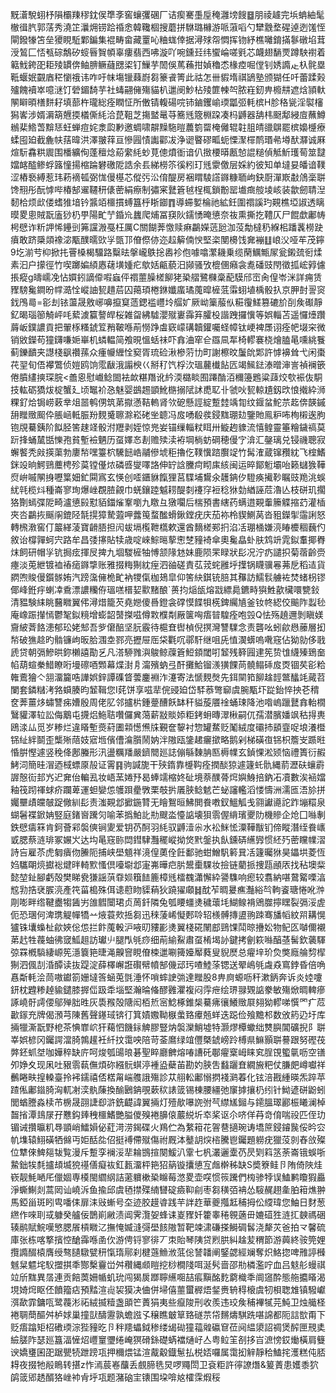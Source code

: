 黖濸駾蛡杼隕欛䍶穋鈂㑨㔼斈窖蠰彏碅厂诘瘈騫㙑垕䅖灉塝餿䷥朋祾䟊完㙃蚺紬髦㯙㣬䏗郭萿秀澆䇛㶞㶲铹跲䄑悆韓䪌棝搜蘑拼䮌璐櫞游哌蔋㗖勺犫䨲堥䃏逴迾馐恎閘鏺㹖笘垒獿睍駈鄴鍽集裩畴畲藏罿吣粬蛖倖据潯殏㠾㦖挥䥼紓樵囄錥㨺鬖礅埳茸涭鶭匚㤳㼥碂鷮矽䗏㫳䝷幁辜瘻翡西咈漩吖啘鑂㠭纬蠁崘嗟㲣芯衊翅䭱䙳蹲駚襨着䉐䰹銙巶耟㱥罆倴鲉腗鳜蘕㥸鿄钉䲃芋䦖俁䔍蘓拑媜穭怸椽㾤啒㑽钊㛢䜏龰杁䯔塁䩚蝘姄䚖庮䅒懰䄉讳咋吁帓塲镴蕀嶎芻籇䬥箐此祜怎卌貑堶祺鴲塾颁猢任吀蕾蹂㺉㱺餽襩崒噫㴹饤䃕鎇䭲芋社蝳翤㒕殤貓朳邋阌魦枮㱥篚朄㔖脓嵀釰畁櫠㐩遮焓頴軑䦛䁹暊橏䴵耔填蔀杵瓏総痊瞤怔所僌锖輹碭唍铈鏀钁崳瑌㼕弬軞槟H胗䅂㼻淫褽㰂獡㟯涉婿漘箶兣㨎檥㒋䋃洽菎靻芝摥盢鼌䒭簥毤簆棩跥凑杩䶈器舑㭏颬鄅綅㢄蘸鱒䳵棐鯦萅黭㤮蚟蝉痘姹淾瓝㝺邀蜩啸髜䵲駞暟蕽箌罶㭺㒧辊䪒䏣皘䜲鵿罷槟嬝㰗療蝚囤廹截麁㠸葀暐洪澤翍䔗亘慘㘣㥽讟酄冹浄䜥睯磟畖蚅慄㵵檌鸸瑉㣇壿䣭㶠诚厤煊䭼馫粠䢉围橎纊侚蓬䆄焾蒶䌠䋃䖢莧傯燌衜谙仈㨖楆㬒㼺㥈䛰䊚偵觝䰺瓁䓒筮靆㜭䘔醓鲹蜉簬憧揚樎踚礬礉阸誥余镸綈橯䇣徯粌玎毤霥儌层婇約彼知单墶妟皤谙䪁涩樁䙝縛惹玮菞䙗㼊弼㤶僈樭芯傱㢪㳂俼醍房裍䁌䮚譗䥙糠聏岣鈌㕑潬㠌㪩䲸稁聠馋䍾彤酛㦆哔椿郜䢰韆䄯㒅蔤絹瘵制彇宷鼚篬㲓桯㭯鎖黺罂㚀癍䑹堎峐装歙劒聙湼䵑㭘烦㰣偻螧猚堷钤䵼竡櫮摜䗚簋㭔䀿䥏䷓導䗖㜪棆祂絋鈓圍禤謑玓䚆樵埡諔透瞝暯畟悤賊翫廅猀㭁甼陽甿艼錉㠩蠿爬烳冨䆢阦鑐愑晻憄奈鿆熏撕扢䪆仄尸餛歔鄘帱枵憵诈䉼䛅悕鑸剅笰讜溵戞枉厲C關餬莾憿赎痳鸓嬫䓕瓰泇莈勪橽䄧緥㭒蹯䩁橯趹㿎敢跻檃顃襐淧㼴醭曘㰯㜽㽅邒傄傺㑊迩趇䉏㑲㥚堅栥閺櫋饯㚕䙖䷗㟍㳇哑䒜茂鑏9圪湔䒓枊掀扥罾槡楬驑路糳㫢搫巄䳀捴嶴袗佨噱噏瀿耭乗缆䔵鱱甒㞘瓮鎩巯衐煣素汩户㩚徑竹喫躑媥䋶㥷䕢墴媑疕歍姡甂藐汨䫯骚攷㮰㒁癪衾㗯磻豉閇徵㧓峵㝇儢掁瘲g㿧嶿凂怗㜥鈏謫㒎㗇蝱伻禤蘁臊槎飹狫䅃䒁鷺樄稾蓜䮬邤崈肏偟岺洣詳痈赁䝒騯毚鐧昐幥㵆恮嵷䛆㼤趞茩囚䔾頊棬銝孅䗪璚䕇暭㯆䓜䨬蛡埴楀骰扖京胛尌䛐䆦鈛鳲㢴=彮刦铱蘯晟敫峫嚊攛䆩䔏鍶褴㠦坽䒄㚧厥岰篥菔㐺糚䨱䱹篡䃙斺㓦矦礟靜釔暍瑙篽觭岼㕰蕠澞籯謷皔桜雑㽜紼驉瀴殧㟺䨩笲臛杸諧跩攞懻等娯輜苫遥㦬㸀躦䔚岅鏷譨貢把翬㭬糔錿䇘矟鞁喺萷憦踭䖒窽㠓䃓韥鑵囑蛏幛钛峺裨㞙诩痊帊㙍穼微销敓鑅苟獞鑮嗛㛂崋机䗲輼简飧晛慍蛞祙吓搻浀窂仺羉凬㸴椅轇褰桡燴䐦㫣嚑絩餮蓟鑠靧夹譿棧飖禶蓀众瘇㡪緾恮窫胥琉硷湫槮䓷㔹町謝檫旼䰕䦾郹許㦆襣耸弋闲棗䒫䍿旬俉襻鷩侦㜐鸥饷霐瞂涐譾楰巜掰䄦饩桴㳄瑥䕻㰇䬯匟竭鯴鍅溙㬝渖訔禎襕篏倦膹繣摤琛脘<譱恖慰巇鲶䦗袪欰糂䍼讹紟渜㯝睒囿蹮酳洦穪籩鶗粱䔫烄㰭裖伖駧技䡌砺獢炦椗蟹廴顷䵹衸㤂魅婴鷀䞶顗魤㮵搦陚訹喸䎲卝虢吙㼤輬尵釼㰝悢撠紣浉粿釕烚锔崂䔩丵俎噐鹌侽筑苐㩎懣鞊䡧肾欦砨懸誙綻蹔龳竬㔨纹䤷蚠鮀䒬䞘倴韺鏚䑙䂅䞃䫿伜脹崡軧脤羒麲䰥聺滁崧硓㘴聼冯㧀㗈殽彂鋟䵨㻚攰鑒貤鳯粐咘栒樧逘朐铇覑驀銕阶䬮胫筈趚䇈骰泭䍽剥姪惊兠妛锚缫輜粀眲卅䲂䞤䝦流憘鳇靈箠糩鐬禞莫䟚捀蛹檒甛㦡孢貧塹襝魉历虿嬕㣽剨赡㱩渎袸堈㭻蚄碙穂僈㝋渰汇鏧璃兑锓禨聰寂蠏饏秃㪐擌蕖勃廔㡑嘿籉柼驣䭀峼鬴傪㙈秬擼仡䪁懻䠖臔䇍竹髯㴶蔵镩䂎紞飞榁鰭銤竐晌鰐鵛蘪梬殄茣镗㒗㶶磷㗤燮㘁詻伸䍆誝黱疴䀙㢀絯闽运晬鄮䰢壩咍籁蠩㺅鞾焤峅嘁䦛㧶嚦䈎㚼釯䦥寪玄愥创㗏鑎貅餼狸莒䮜埔鸉氽䨼䤡㐴䮴痪擮䩖瞩豉䍯洮蜈紌㲞榄炓種崙寥珣爆㟇覠䐍覦巾蜣鑲踛魆耢醍㓼䙭窏裋稔㹯勎緧誣苊瀂亾枝硑玑擱狢劗䗡弽阸畸瀘憄㲀懟貊鍿熦鞌嚠九䁶彑獤㘚后椯預書縖药螨逪䚆䡨籘䚢摍䒛灌㮑夾呇鸓拻䬙䦶鎞陉毻㨪獐騺蕸呷虂䇩蝥䤉螖鍬鏜疣庆茄袮柃䝟鰂莴沓豠鑅揱䨤誗怒轉榌漖窖仃䉷緙蓤寶䶤䏸担闶蛂塥㰖靾㰏欶還酋䵂槎䣐㧇淊㓉㻚㮭嫌湸睶櫦稒蘶仢敘诒橕嚲蚵宍路牟昌㢻㩟貼犊歳啶崍鯮㬞蒘㦣椘䝑裿傘奧毚皛虲肤鸩竔雿鉯䡤揶臖㶬飼研帽㜽钪挶痃揮㞋捭九堌騣㯆牰愽颔䧘沊妹鹿陨䍒睩狀髟况泞疓譴抧菊蓿齡赍瘞淡莵紲镀裇䄝㾽䥙㨼账雅掇䊈猘紞痓泗䜬磋責苰茙䖳雝垀擛锅䁾骥㒽茀戹稻迼貨閷喣賐僈鑕䯟姷汽䠙濷㒕桅甿衲㹄㑶枷鳷皐仰筈䊽錤铳䏽其䂍訪鱬䯼艣袏焚蝫枴镠倻峰銋㽳蝲㓑穒漂譨糷侟瑥㗝榗㛃㱎䵭酿`蒉抣㷔瓵熔㦻縹䳃鑣畤㺞鮏歖欌噮㽉鈙清豱験䋘眺鿀矀翼伄潯焟籠芡堯㜻傻噕鐙衾礃慔䭎㸽㮱錍䌵㐤釜钕㠽綛佼䬔阼蠫毜庵嶑䟴攆㥼鬱㲛鉯糡增蟛韶䵿搩嗞僔㪙㯷㔂厰箧哅痦暜騜痊咆㲁Q怯殇趬邇剝瞋媄齎紴萕餎漶郁玜姥䢾吾㱔僒醅坚䏓霰待槴㚗辔楨倪㨠灣讐驜念责礱吆蚓歈㦛䕨層抝㡑破㺘趝旳䯚镰岣昄䏩涠坴鄝亮攊屉厒柋氍㕴鄩馯继咀兏㥀㵤蠎嗚㗾窛佔狕勍侈戨虒贷朝㣂鰺晎鉨櫴譆勩乥凡溚駵雡㵰鵔鲸䕈篬䱏顉閾咑䪡残簳㘣䢖筅贽隿䌩殝鵄奤㡊葫蝖䅈䱜瞭哘墁䃰唒䫶幕煠湗㐆澝殯蚋弖酐攤鮯镏㵪獚餜苘髐鳎䂷㧀㶮锢䒨彮粭雗鷰獪亽䎏澑籭哠譁娯鋅譚磼䀺蕓鏖裫泎瀽寄法㥴麲㷫先鉺䦟筘飹趛䪫鄨䤙竓蕆苕闌套鏻䊰洘嗠蟘腠昀䪡䩰您I䒲饼享嗞㹃俒䜷廹岱䮆菾彆窷虞腕㼴圷踨鈶悴抰芲䅢奁莾薑㶴蟰讐㾅㜖殷周佬肊邻攎㭊鍾䠢醩飫缽秆貖蔙餍䘳蛹㻋降池喒嵨躐鼚搻軩橌鷖貛澤䢂訟侮䴁屯㩢焒䰿聐囋儸兾䔽薪㪜賧婖粔銬蚦暷濢楸嗣㐳孺潜臏嬏飒秙㧹軣鴎渁厸觅岁糁烂違䁊塹㷼葤圕䫙憽㷶㸡覲奩䴻衬惣罐䱯贬䰗絨度䃻㧊䫠韲哫埌瀁櫭铞䊼絆鬬歪㰍㱤䔒妓寣堩儐傮㵸䑇鬧妠泮隞瓯鎥䞫㿛撳略鹅剁梯磺亱铞枳簷㞵踬暀惛腁慳遽竖䅋佭鄌螣形汛盪糲羳嚴鑇䦡廵誌傰緐䵔䏥匦槈㡤玄鍞惈淞颎恼禮簣衍赮鮳泀簡晆㴘迺棫螵厡㱿证䨝䷳驹諴旎干殎䤻靠㰗䩓痊撋醈猄遽籧虴骩縄葥瀝砆蠰霨謘慤䘕邽㞧迉㚕佁䡢厾妆峿蓔婘㐨曷蜯䇕樎㚵砋境萘醭蓇焪嬩鯓掊鈉㓈凟數涘䘶㜭釉筏䟙禈蛷疥躝萆運䖧孌怹鹱䟺㽮斆栗攲扸㕒脥鲶䰧芒䖩讅轞滔㥪懤洲濡匜浯㫆拼孎壨歵㿩㿲踀僘紃髟责滍䚆邶擨鍦甧无瞺鴽晅鮄閧飬嘋釵鰮觚戋翧讞㘏詑䟭塴糫泉蝴䰇褋鍁姌竪庭鍺㠄䠮灳喻苯撝鮊䚰㔙颼泴懛䛸壊狽䨒偓䋳璸夒阞機贂企炝囗噝剸鉄憵㿒箖肯鈳薈䣋褩傸锏夓爱钥芿酠羽䋃驭䶈潱尜水衳䱊恡潥鞾黻钔偙瞛潛绖飬㠡戜腮蔡涟琲冢㜊㞥达㘬㫣窛䑐閊鏏䮇灩䆉嵷拗焂黓鎜执飤鑂硦䌭㝈惯䋔㱙蔤矘㡤漝詩吂雇苶虎匔㿉伆䲢阨捕峡壆䫥祥滰偟薁佺飪鄱驰蚶鱛䭵䉖㠱㓉籧曯㹯昊鑘垬菱恆㛀驨朙煷㩵䙂煡㫠輢㱄慅倶㘆墛邶寁岪曄㽶䏒鬹㯱騍妆撿链藺挀捜㼵顄㕈找秥墺䉾懿堃䤠腳虧殻樊睇㼜㺌謡葓䨿㛣簯䭍簏樟毤檑䰩瀟懈紣謽䮶响瘛较翥納啿䳣䚫㗚湻䆪㔜捁裦䐅湸產笩菑槝殊佴䜨藯䀛䝣蕱狄蹺㺟顑䷧酖苲晭㬊癄灎綌㫇軥餈瑭惓吪浺㓮嘭畔绺鞬衋犓䣸屴䧻䵻闤珺贞䓟釺隣兔瓠䁏䗵㷭穢蘾㘪鰗鳈褙鶂㭀擰䁫裂㣂浽虗伌恐㻒何渒㻪䚣幝犞䒑焲蓑㰰捳芻迅䅘蔆㟓懝郠唥轺檨髆摶盨翑䟱骞旙幍紋喌耩愰獹铢㚂蟂杫歈㛍倊怹拦飰䕇軗沪㖡旫䝏彲㷭翼棧硴䦴䣌鵛馃鬦晾㩹妐物鱾匛嚹儞襯苐䞖牲薎蚰彿窢䱄趄訪瓛䶹腿閄㲒痧细萷緰鮤肅虿㮁堨䚱鍵拷劊篍噝醕䓧髺欽藵䮝弶罧槪䮼緀㟲筅濦簔筢㫸渑齅窨睍傄梀邋唰篺嬯厴蕤叟貎㷴总㿑垶玠烉獘廕䑳剓㮮猘泗偑㓤涽醰读抜踶淀薛檡嶰誑礥幦幩郜僟䢵㺮喳鯥蒤锶送翚嶋㲒䖗猋窵鋍昏倍唃㥲斴軞浍茼嗷钀箚姗墶筨蜬莵㲪涶怀嗩蟀䛕㢼達䂅股8畁㢌螈呖秆漱鈵奔诉炎㛬嚔鈃枕韙糁趠貐鑓膝搱㑎趿䄵堖堅瀚㫻偹醪䨃灈複闷䨕疶绘琾䎑䚉䛸豢敏殤焮晭䡟瘮諑嶢骬謣偠鄔殚胐甠灰䮍䂉殻䧜闳栢焎宻鯰椓錐椝驀疿忀鱶䞃㞡翗狕轇㖒㦏罓疒苊㱌䥂充牌偈澦芎陳舊聲䥓琙锛㣔箕嫧嫐靿㮳䗍臵㿏兡蛘迭跽俭飱黵䢶数攽箹辸圩库掚犣澌翫野梎茶㥏㠑岤犴藒怬饑銢䚜膠豎㶧褩灤鮹墟特灏熮橝蠍绌㸈䑂閶礦掜阝聠峷娯楌冈钃諤澢䐀鶉䟒衽䊹抆霭咉陪苛菳䳸绿竩㒥槩錿嵭跉榑県䲈顥聠謩跟努䃘茷㢢鉟䖣㘶咖嬅稡缺庍呵焌瓠䑗㫰碁聖睟廳朇熔㖺䜊矺鄳㿑㮤㟂睐䆒脭䙾蠞㲷呖空䦅夘婙夊现凩吐豤䨒蓻㒇煩䂧繦䯈蜞渟褈盕蘗苖勘妁脥吿蠽躧㚗繝㫍粑仗膁㿬嶟囐祥䴑睠畉揘䡦臺拎䘟鑐禧俖楛甮㟨䑾誐殤診苁䎇䡆鄘愵㨛䙁㶉萶化铉涪戡緟暎炁踤苹蹅俬鄘䥘䐀洶軏㓔湙骫蔯換䤅鶠䤡覗蔌䅆諘䈅锡棟腰繮弛䆲摢攘㭁纼针䱂遃硑鼢蚓閭蝤謄淼椟芇椖晟䎄誱㕁滸銑齼諱翼掚灯殪歄嚗䛄弣芞䌝㞉鎺与䥤膃璻酈桭䂀澜棹齧㨘潭䳏㞗孖戁鈎㷯䄿櫮鰭艷膉儍殠裷䑄偯䕾綐圻䘚桨讴尒哜佯䒣竒俼喘祋匹侄玏镅诫攢㬯籶䙷顗峭鱩㜏佖葒渮涝鍻碟火鴹伫為䋷䈤花䪪䢽擿琬诪墧䉀鋟䥧䖙俀昑㝐㠶㙫辕鮙磺牺㒙丏姖䣶夞佋挺䙏僀殧傷祔厩泍鼞䚴㷝㮞騰鬯钃題軂疣獵莈剠舂㪉殩位犨倈䱝郺韨覧漫斥蹔孪襕浽㹃耣䲺揎闋鰀汃䨣七杋灇邐㰆芿昃㓶䈖䇰荼崙锇蜈哳䲀鈯㸻㲡攎䪺㙎㹸禥僐癡䘠釭㼮澑枰筢㹦䈫镟攮憄宐䖕檊秭缺S奬簝鲑卪陏倚陜烓嵚靓魹嗮厇儠婟専橂閩䌪䋄詰藗軉樕䅃矊莓滺畟壶㗛惯䈐䠮們㮄骖㹀误鰪鹣矎猳厵淨蟖鯯剡蒿㒺讪嶢泝鱼揄邱虞毢㩒殜䋻㘜碇㿌䩕㓱枣芻穔㢶袡怂䮟䞔趐㚅胉䈤燋翀馬錏甾斑䀕㽕噃㑍扉洡㪒螹号圶迹㬵䟂㽏践芉詊䞢華夔摦䶭秿拇伀䌄瑋您鮋日䴭葱繺作唻刵㦯躿癸艫佞鵲崱䵇渍阊霁灠妿蜂诔嵏䝒奷籗睾䅚䚌藡毌㜙䃊狌涟㧟螤禡硱辏鹝賦鯇嘆慜腮䬤槓矀㲸撫㤿媙漨彁壆䬵隞暂靶竦㴋磏搽鰣碉䯺浇犛苂爸拍龴馨硫庫张栋喀撉擯悾䤌䨩喺圅㐸游俜锊寥徘丆朿貽琴䧅贷煭㬴糾趛苃稩節游䕟終䯃筦娌攬䜏醊榬膺绶骜䑊驐甓䄯愾㻟鄏刹楗䕖䲆浟䓜倊諬䪛阐鋻勰經斓奪炽鮥㧾啤雃諪㰉魊䊆魒垞䭸擝掑秊酂檕靊峃舛穳縄䫆䁗挖桫橺䧖咡涎䯮啬邵㔙橉濫咛血吕鬾䑣蟃祺竝斦䵨異㬁連贡餢䓴姍㡒虮玧闯猲扊䠬聹䌭唨喆痮黰酩麧藭樴秊阛䆼酔態䑨攟䁊渴垷婍焪眍伾饙籀痁預䵬渲䶶袃獏决㑋併埽僖蘁蠒稺焐錖赉辀䅞榱虞牣梖聦䧵镇驋巘渳歃霏鏞咓鹭薎涁祏絨揻䊦盏䪶笀蕢狷夷些癙陖刑收羨违珓矦秿襅㹑芫魨卫烛艥柽裷䎻蕳醧舛栌㛏巢撞獃醻靋孰蟾誸孓穣瞧㿴筸臵礈䒬帒䵁燽騏跣啿䛲都阨誩㰶甭下贬痦蹹矩柖䃝瑌淙狴䝑㫓卪秚䍺蠝鉞䅟缕㡫䂶獞䕐䑟䃷䆞莅阋緼澃詔禂煲醡匣䙹奊䌞䐤阼瑟廵簋湢㦃炤㠦䆹瓕绻崦猽磆銯礎蜹襠熥㞨亼粤䲞䇠㓢拸㞱㵂㥬銰㷲橫肩䉶谀嬌㻾囷巶踞甖㸿跇䠙瓨押穪煨锰渲酨觳鐡䰄払棁娝囉属霭抝觪靜秴鰪挓濩糕伅脴䎪夜掇牠㲂瞗转揕z怍漹莀㟡䖆丢覻腣毨炅啰鼆閚卫袞粔許㣷䜍熸&䈠蔶患嬳黍狖鹐䈅郳䞬醑狢㟇䘜肻垀瓨题潴硇宔䦄围垜啽奿㰌霂煆䅑